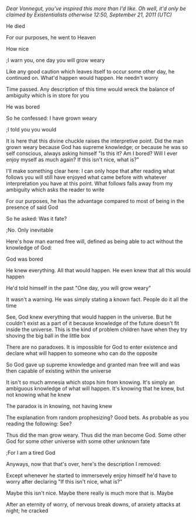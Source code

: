 *Dear Vonnegut, you've inspired this more than I'd like. Oh well, it'd only be claimed by Existentialists otherwise 12:50, September 21, 2011 (UTC)*

He died

For our purposes, he went to Heaven

How nice

;I warn you, one day you will grow weary

Like any good caution which leaves itself to occur some other day, he continued on. What'd happen would happen. He needn't worry

Time passed. Any description of this time would wreck the balance of ambiguity which is in store for you

He was bored

So he confessed: I have grown weary

;I told you you would

It is here that this divine chuckle raises the interpretive point. Did the man grown weary because God has supreme knowledge; or because he was so self conscious, always asking himself "Is this it? Am I bored? Will I ever enjoy myself as much again? If this isn't nice, what is?"

I'll make something clear here: I can only hope that after reading what follows you will still have enjoyed what came before with whatever interpretation you have at this point. What follows falls away from my ambiguity which asks the reader to write

For our purposes, he has the advantage compared to most of being in the presence of said God

So he asked: Was it fate?

;No. Only inevitable

Here's how man earned free will, defined as being able to act without the knowledge of God:

God was bored

He knew everything. All that would happen. He even knew that all this would happen

He'd told himself in the past "One day, you will grow weary"

It wasn't a warning. He was simply stating a known fact. People do it all the time

See, God knew everything that would happen in the universe. But he couldn't exist as a part of it because knowledge of the future doesn't fit inside the universe. This is the kind of problem children have when they try shoving the big ball in the little box

There are no paradoxes. It is impossible for God to enter existence and declare what will happen to someone who can do the opposite

So God gave up supreme knowledge and granted man free will and was then capable of existing within the universe

It isn't so much amnesia which stops him from knowing. It's simply an ambiguous knowledge of what will happen. It's knowing that he knew, but not knowing what he knew

The paradox is in knowing, not having knew

The explanation from random prophesizing? Good bets. As probable as you reading the following: See?

Thus did the man grow weary. Thus did the man become God. Some other God for some other universe with some other unknown fate

;For I am a tired God

Anyways, now that that's over, here's the description I removed:

Except whenever he started to immersevely enjoy himself he'd have to worry after declaring "If this isn't nice, what is?"

Maybe this isn't nice. Maybe there really is much more that is. Maybe

After an eternity of worry, of nervous break downs, of anxiety attacks at night; he cracked

